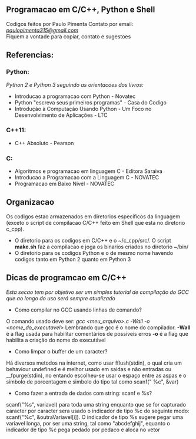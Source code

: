 ## Programacao em C/C++, Python e Shell

Codigos feitos por Paulo Pimenta
Contato por email: *paulopimenta315@gmail.com* <br />
Fiquem a vontade para copiar, contato e sugestoes 

## Referencias: 

<p>

### Python:

*Python 2 e Python 3 seguindo as orientacoes dos livros:* <br />
* Introducao a programacao com Python - Novatec <br />
* Python "escreva seus primeiros programas" - Casa do Codigo <br />
* Introdução à Computação Usando Python - Um Foco no Desenvolvimento de Aplicações - LTC <br /> 

### C++11:

* C++ Absoluto - Pearson

### C:

* Algoritmos e programacao em linguagem C - Editora Saraiva
* Introducao a Programacao com a Linguagem C - NOVATEC
* Programacao em Baixo Nivel - NOVATEC

</p>

## Organizacao

<p>

Os codigos estao armazenados em diretorios especificos da linguagem (exceto o script de compilacao C/C++ feito em Shell que esta no diretorio c_cpp). <br />

* O diretorio para os codigos em C/C++ e o ~/c_cpp/src/. O script **make.sh** faz a compilacao e joga os binarios criados no diretorio ~/bin/ <br />
* O diretorio para os codigos Python e o de mesmo nome havendo codigos tanto em Python 2 quanto em Python 3 <br />

</p>

## Dicas de programcao em C/C++

<p>

*Esta secao tem por objetivo ser um simples tutorial de compilação do GCC que ao longo do uso será sempre atualizado*

* Como compilar no GCC usando linhas de comando?

O comando usado deve ser: *gcc <meu_arquivo>.c -Wall -o <nome_do_executavel>* Lembrando que gcc é o nome do compilador. **-Wall** é a flag usada para habilitar comentários de possiveis erros **-o** é a flag que habilita a criação do nome do executável

* Como limpar o buffer de um caracter?

Há diversos metodos na internet, como usar fflush(stdin), o qual cria um behaviour undefined e é melhor usado em saidas e não entradas ou \__fpurge(stdin), no entando escolheu-se usar o espaço entre as aspas e o símbolo de porcentagem e simbolo do tipo tal como scanf(" %c", &var)

* Como fazer a entrada de dados com string: scanf e %s?

scanf("%s", variavel) para toda uma string enquanto que se for capturado caracter por caracter sera usado o indicador de tipo %c do seguinte modo: scanf("%c", &outraVariavel\[i]). O indicador de tipo %s sugere pegar uma variavel longa, por ser uma string, tal como "abcdefghij", equanto o indicador de tipo %c pega pedado por pedaco e aloca no vetor

</p>
